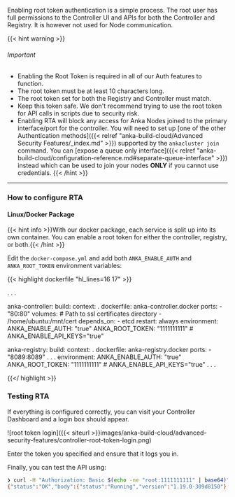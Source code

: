 

Enabling root token authentication is a simple process. The root user has full permissions to the Controller UI and APIs for both the Controller and Registry. It is however not used for Node communication.

{{< hint warning >}}
###### Important
- Enabling the Root Token is required in all of our Auth features to function.
- The root token must be at least 10 characters long.
- The root token set for both the Registry and Controller must match.
- Keep this token safe. We don't recommend trying to use the root token for API calls in scripts due to security risk.
- Enabling RTA will block any access for Anka Nodes joined to the primary interface/port for the controller. You will need to set up [one of the other Authentication methods]({{< relref "anka-build-cloud/Advanced Security Features/_index.md" >}}) supported by the `ankacluster join` command. You can [expose a queue only interface]({{< relref "anka-build-cloud/configuration-reference.md#separate-queue-interface" >}}) instead which can be used to join your nodes **ONLY** if you cannot use credentials.
{{< /hint >}}

---

### How to configure RTA

#### Linux/Docker Package

{{< hint info >}}With our docker package, each service is split up into its own container. You can enable a root token for either the controller, registry, or both.{{< /hint >}}

Edit the `docker-compose.yml` and add both `ANKA_ENABLE_AUTH` and `ANKA_ROOT_TOKEN` environment variables:

{{< highlight dockerfile "hl_lines=16 17" >}}

. . .

anka-controller:
   build:
      context: .
      dockerfile: anka-controller.docker
   ports:
      - "80:80"
   volumes:
     # Path to ssl certificates directory
     - /home/ubuntu:/mnt/cert
   depends_on:
      - etcd
   restart: always
   environment:
     ANKA_ENABLE_AUTH: "true"
     ANKA_ROOT_TOKEN: "1111111111"
     # ANKA_ENABLE_API_KEYS="true"

anka-registry:
   build:
      context: .
      dockerfile: anka-registry.docker
   ports:
      - "8089:8089"
   . . .
   environment:
     ANKA_ENABLE_AUTH: "true"
     ANKA_ROOT_TOKEN: "1111111111"
     # ANKA_ENABLE_API_KEYS="true"
. . .

{{</ highlight >}}

<!-- #### MacOS Package

Edit `/usr/local/bin/anka-controllerd` and add:

```bash
export ANKA_ENABLE_AUTH="true"
export ANKA_ROOT_TOKEN="{min10chartoken}"
```

{{< hint info >}}For the macOS package, this enabled the Root Token for both Controller and Registry. There is no way to enable the ENV for one and not the other.{{< /hint >}} -->


### Testing RTA

If everything is configured correctly, you can visit your Controller Dashboard and a login box should appear.

![root token login]({{< siteurl >}}images/anka-build-cloud/advanced-security-features/controller-root-token-login.png)

Enter the token you specified and ensure that it logs you in.

Finally, you can test the API using:

```bash
❯ curl -H "Authorization: Basic $(echo -ne "root:1111111111" | base64)" http://anka.registry:8089/registry/status
{"status":"OK","body":{"status":"Running","version":"1.19.0-309d8150"},"message":""}
```
